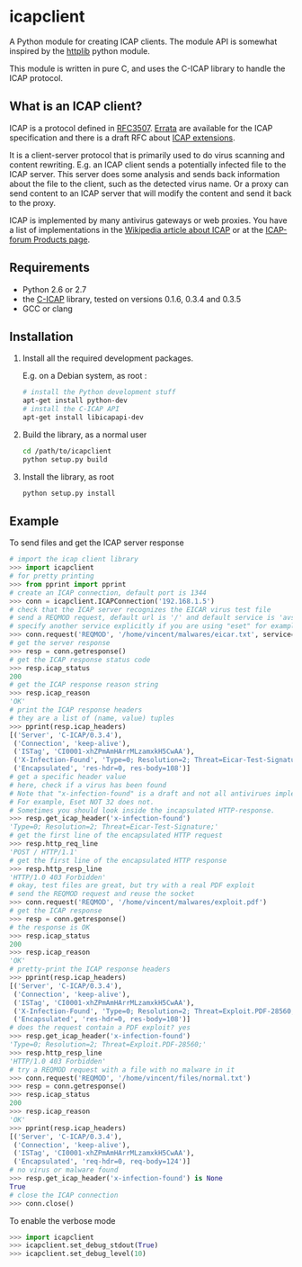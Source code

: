 icapclient
===

A Python module for creating ICAP clients.
The module API is somewhat inspired by the [httplib](https://docs.python.org/2/library/httplib.html) python module.

This module is written in pure C, and uses the C-ICAP library to
handle the ICAP protocol.

What is an ICAP client?
---

ICAP is a protocol defined in [RFC3507](http://tools.ietf.org/html/rfc3507). [Errata](http://www.measurement-factory.com/std/icap/) are available for the ICAP specification and there is a draft RFC about [ICAP extensions](https://tools.ietf.org/html/draft-stecher-icap-subid-00).

It is a client-server protocol that is primarily used to do virus scanning and content rewriting. E.g. an ICAP client sends a potentially infected file to the ICAP server. This server does some analysis and sends back information about the file to the client, such as the detected virus name. Or a proxy can send content to an ICAP server that will modify the content and send it back to the proxy.

ICAP is implemented by many antivirus gateways or web proxies. You have a list of implementations in the [Wikipedia article about ICAP](http://en.wikipedia.org/wiki/Internet_Content_Adaptation_Protocol) or at the [ICAP-forum Products page](http://www.icap-forum.org/icap?do=products).

Requirements
---

* Python 2.6 or 2.7
* the [C-ICAP](http://c-icap.sourceforge.net) library, tested on
  versions 0.1.6, 0.3.4 and 0.3.5
* GCC or clang

Installation
---

1. Install all the required development packages.

   E.g. on a Debian system, as root :

   ```bash
   # install the Python development stuff
   apt-get install python-dev
   # install the C-ICAP API
   apt-get install libicapapi-dev
   ```

2. Build the library, as a normal user

   ```bash
   cd /path/to/icapclient
   python setup.py build
   ```

3. Install the library, as root

   ```bash
   python setup.py install
   ```

Example
---

To send files and get the ICAP server response

```python
# import the icap client library
>>> import icapclient
# for pretty printing
>>> from pprint import pprint
# create an ICAP connection, default port is 1344
>>> conn = icapclient.ICAPConnection('192.168.1.5')
# check that the ICAP server recognizes the EICAR virus test file
# send a REQMOD request, default url is '/' and default service is 'avscan'
# specify another service explicitly if you are using "eset" for example
>>> conn.request('REQMOD', '/home/vincent/malwares/eicar.txt', service="avscan")
# get the server response
>>> resp = conn.getresponse()
# get the ICAP response status code
>>> resp.icap_status
200
# get the ICAP response reason string
>>> resp.icap_reason
'OK'
# print the ICAP response headers
# they are a list of (name, value) tuples
>>> pprint(resp.icap_headers)
[('Server', 'C-ICAP/0.3.4'),
 ('Connection', 'keep-alive'),
 ('ISTag', 'CI0001-xhZPmAmHArrMLzamxkH5CwAA'),
 ('X-Infection-Found', 'Type=0; Resolution=2; Threat=Eicar-Test-Signature;'),
 ('Encapsulated', 'res-hdr=0, res-body=108')]
# get a specific header value
# here, check if a virus has been found
# Note that "x-infection-found" is a draft and not all antivirues implement it.
# For example, Eset NOT 32 does not.
# Sometimes you should look inside the incapsulated HTTP-response.
>>> resp.get_icap_header('x-infection-found')
'Type=0; Resolution=2; Threat=Eicar-Test-Signature;'
# get the first line of the encapsulated HTTP request
>>> resp.http_req_line
'POST / HTTP/1.1'
# get the first line of the encapsulated HTTP response
>>> resp.http_resp_line
'HTTP/1.0 403 Forbidden'
# okay, test files are great, but try with a real PDF exploit
# send the REQMOD request and reuse the socket
>>> conn.request('REQMOD', '/home/vincent/malwares/exploit.pdf')
# get the ICAP response
>>> resp = conn.getresponse()
# the response is OK
>>> resp.icap_status
200
>>> resp.icap_reason
'OK'
# pretty-print the ICAP response headers
>>> pprint(resp.icap_headers)
[('Server', 'C-ICAP/0.3.4'),
 ('Connection', 'keep-alive'),
 ('ISTag', 'CI0001-xhZPmAmHArrMLzamxkH5CwAA'),
 ('X-Infection-Found', 'Type=0; Resolution=2; Threat=Exploit.PDF-28560;'),
 ('Encapsulated', 'res-hdr=0, res-body=108')]
# does the request contain a PDF exploit? yes
>>> resp.get_icap_header('x-infection-found')
'Type=0; Resolution=2; Threat=Exploit.PDF-28560;'
>>> resp.http_resp_line
'HTTP/1.0 403 Forbidden'
# try a REQMOD request with a file with no malware in it
>>> conn.request('REQMOD', '/home/vincent/files/normal.txt')
>>> resp = conn.getresponse()
>>> resp.icap_status
200
>>> resp.icap_reason
'OK'
>>> pprint(resp.icap_headers)
[('Server', 'C-ICAP/0.3.4'),
 ('Connection', 'keep-alive'),
 ('ISTag', 'CI0001-xhZPmAmHArrMLzamxkH5CwAA'),
 ('Encapsulated', 'req-hdr=0, req-body=124')]
# no virus or malware found
>>> resp.get_icap_header('x-infection-found') is None
True
# close the ICAP connection
>>> conn.close()
```

To enable the verbose mode

```python
>>> import icapclient
>>> icapclient.set_debug_stdout(True)
>>> icapclient.set_debug_level(10)
```
